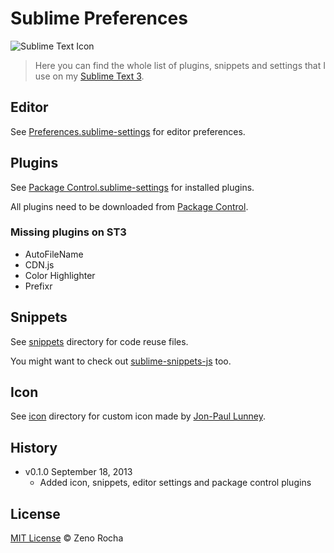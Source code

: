 # Sublime Preferences

![Sublime Text Icon](http://zno.io/RStj/SublimeText.png)

> Here you can find the whole list of plugins, snippets and settings that I use on my [Sublime Text 3](http://www.sublimetext.com/3).

## Editor

See [Preferences.sublime-settings](https://github.com/zenorocha/sublime-preferences/blob/master/Preferences.sublime-settings) for editor preferences.

## Plugins

See [Package Control.sublime-settings](https://github.com/zenorocha/sublime-preferences/blob/master/Package%20Control.sublime-settings) for installed plugins.

All plugins need to be downloaded from [Package Control](https://sublime.wbond.net/).

### Missing plugins on ST3

* AutoFileName
* CDN.js
* Color Highlighter
* Prefixr

## Snippets

See [snippets](https://github.com/zenorocha/sublime-preferences/tree/master/snippets) directory for code reuse files.

You might want to check out [sublime-snippets-js](https://github.com/zenorocha/sublime-snippets-js) too.

## Icon

See [icon](https://github.com/zenorocha/sublime-preferences/tree/master/icon) directory for custom icon made by [Jon-Paul Lunney](http://dribbble.com/shots/357612-Sublime-Text-2-Replacement-Icon).

## History

* v0.1.0 September 18, 2013
    * Added icon, snippets, editor settings and package control plugins

## License

[MIT License](http://zenorocha.mit-license.org/) © Zeno Rocha